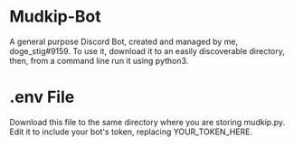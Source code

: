 # Mudkip-Bot
A general purpose Discord Bot, created and managed by me, doge_stig#9159. To use it, download it to an easily discoverable directory,
then, from a command line run it using python3.

# .env File
Download this file to the same directory where you are storing mudkip.py.
Edit it to include your bot's token, replacing YOUR_TOKEN_HERE.
